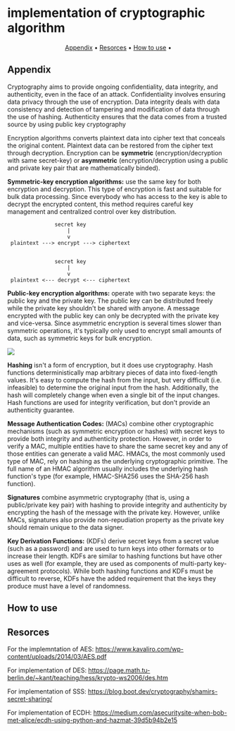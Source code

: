 # implementation of cryptographic algorithm
 <p align="center">
  <a href="#Appendix">Appendix</a> •
  <a href="#Resorces">Resorces</a> •
  <a href="#how-to-use">How to use</a> •
  
</p>


## Appendix

Cryptography aims to provide ongoing confidentiality, data integrity, and authenticity, even in the face of an attack. Confidentiality involves ensuring data privacy through the use of encryption. Data integrity deals with data consistency and detection of tampering and modification of data through the use of hashing. Authenticity ensures that the data comes from a trusted source by using public key cryptography

Encryption algorithms converts plaintext data into cipher text that conceals the original content. Plaintext data can be restored from the cipher text through decryption. Encryption can be **symmetric** (encryption/decryption with same secret-key) or **asymmetric** (encryption/decryption using a public and private key pair that are mathematically binded).

**Symmetric-key encryption algorithms:** use the same key for both encryption and decryption. This type of encryption is fast and suitable for bulk data processing. Since everybody who has access to the key is able to decrypt the encrypted content, this method requires careful key management and centralized control over key distribution.

```
               secret key
                   |
                   v
 plaintext ---> encrypt ---> ciphertext


               secret key
                   |
                   v
 plaintext <--- decrypt <--- ciphertext
```


**Public-key encryption algorithms:** operate with two separate keys: the public key and the private key. The public key can be distributed freely while the private key shouldn't be shared with anyone. A message encrypted with the public key can only be decrypted with the private key and vice-versa. Since asymmetric encryption is several times slower than symmetric operations, it's typically only used to encrypt small amounts of data, such as symmetric keys for bulk encryption.

![](https://raw.githubusercontent.com/nakov/Practical-Cryptography-for-Developers-Book/master/.gitbook/assets/asymmetric-encryption-diagram.png)


**Hashing** isn't a form of encryption, but it does use cryptography. Hash functions deterministically map arbitrary pieces of data into fixed-length values. It's easy to compute the hash from the input, but very difficult (i.e. infeasible) to determine the original input from the hash. Additionally, the hash will completely change when even a single bit of the input changes. Hash functions are used for integrity verification, but don't provide an authenticity guarantee.

**Message Authentication Codes:** (MACs) combine other cryptographic mechanisms (such as symmetric encryption or hashes) with secret keys to provide both integrity and authenticity protection. However, in order to verify a MAC, multiple entities have to share the same secret key and any of those entities can generate a valid MAC. HMACs, the most commonly used type of MAC, rely on hashing as the underlying cryptographic primitive. The full name of an HMAC algorithm usually includes the underlying hash function's type (for example, HMAC-SHA256 uses the SHA-256 hash function).

**Signatures** combine asymmetric cryptography (that is, using a public/private key pair) with hashing to provide integrity and authenticity by encrypting the hash of the message with the private key. However, unlike MACs, signatures also provide non-repudiation property as the private key should remain unique to the data signer.

**Key Derivation Functions:** (KDFs) derive secret keys from a secret value (such as a password) and are used to turn keys into other formats or to increase their length. KDFs are similar to hashing functions but have other uses as well (for example, they are used as components of multi-party key-agreement protocols). While both hashing functions and KDFs must be difficult to reverse, KDFs have the added requirement that the keys they produce must have a level of randomness.

## How to use




## Resorces

For the implemntation of AES:
https://www.kavaliro.com/wp-content/uploads/2014/03/AES.pdf

For implementation of DES:
https://page.math.tu-berlin.de/~kant/teaching/hess/krypto-ws2006/des.htm

For implementation of SSS:
https://blog.boot.dev/cryptography/shamirs-secret-sharing/

For implementation of ECDH:
https://medium.com/asecuritysite-when-bob-met-alice/ecdh-using-python-and-hazmat-39d5b94b2e15
